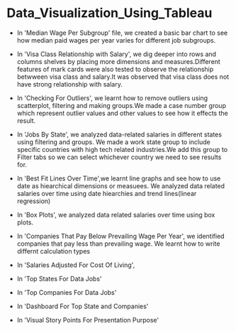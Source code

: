 # Data_Visualization_Using_Tableau


* In 'Median Wage Per Subgroup' file, we created a basic bar chart to see how median paid wages per year varies for different job subgroups.

* In 'Visa Class Relationship with Salary', we dig deeper into rows and columns shelves by placing more dimensions and measures.Different features of mark cards were also tested to observe the relationship betwween visa class and salary.It was observed that visa class does not have strong relationship with salary.

* In 'Checking For Outliers', we learnt how to remove outliers using scatterplot, filtering and making groups.We made a case number group which represent outlier values and other values to see how it effects the result.

* In 'Jobs By State', we analyzed data-related salaries in different states using filtering and groups. We made a work state group to include specific countries with high tech related industries.We add this group to Filter tabs so we can select whichever country we need to see results for.

* In 'Best Fit Lines Over Time',we learnt line graphs and see how to use date as hiearchical dimensions or measuees. We analyzed data related salaries over time using date hiearchies and trend lines(linear regression)

* In 'Box Plots', we analyzed data related salaries over time using box plots.

* In 'Companies That Pay Below Prevailing Wage Per Year', we identified companies that pay less than prevailing wage. We learnt how to write differnt calculation types

* In 'Salaries Adjusted For Cost Of Living',

* In 'Top States For Data Jobs'

* In 'Top Companies For Data Jobs'

* In 'Dashboard For Top State and Companies'

* In 'Visual Story Points For Presentation Purpose'
